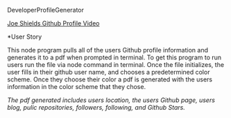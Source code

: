 DeveloperProfileGenerator

[Joe Shields Github Profile Video](https://drive.google.com/file/d/1SFnF7BYkTC82WCTsuj0qCMk7_RWrQZTU/view)

*User Story

This node program pulls all of the users Github profile information and generates it to a pdf when prompted in terminal. To get this program to run users run the file via node command in terminal. Once the file initializes, the user fills in their github user name, and chooses a predetermined color scheme. Once they choose their color a pdf is generated with the users information in the color scheme that they chose.  

*The pdf generated includes users location, the users Github page, users blog, pulic repositories, followers, following, and Github Stars.*








